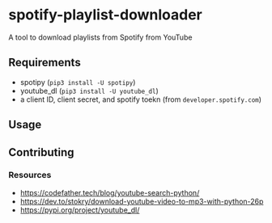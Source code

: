 # spotify-playlist-downloader
A tool to download playlists from Spotify from YouTube
## Requirements
* spotipy (`pip3 install -U spotipy`)
* youtube_dl (`pip3 install -U youtube_dl`)
* a client ID, client secret, and spotify toekn (from `developer.spotify.com`)
## Usage
## Contributing
### Resources
* https://codefather.tech/blog/youtube-search-python/
* https://dev.to/stokry/download-youtube-video-to-mp3-with-python-26p
* https://pypi.org/project/youtube_dl/
